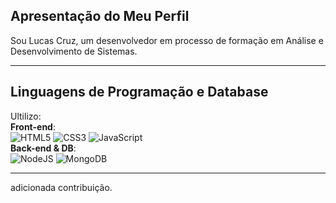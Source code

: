 ## Apresentação do Meu Perfil 

Sou Lucas Cruz, um desenvolvedor em processo de formação em Análise e Desenvolvimento de Sistemas.

---
## Linguagens de Programação e Database
Ultilizo: 
</br>
**Front-end**: 
</br>
![HTML5](https://img.shields.io/badge/HTML5-E34F26?style=for-the-badge&logo=html5&logoColor=black)
![CSS3](https://img.shields.io/badge/CSS3-1572B6?style=for-the-badge&logo=css3&logoColor=blue)
![JavaScript](https://img.shields.io/badge/JavaScript-F7DF1E?style=for-the-badge&logo=javascript&logoColor=white)
</br>
**Back-end & DB**:
</br>
![NodeJS](https://img.shields.io/badge/node.js-6DA55F?style=for-the-badge&logo=node.js&logoColor=black)
![MongoDB](https://img.shields.io/badge/MongoDB-%234ea94b.svg?style=for-the-badge&logo=mongodb&logoColor=gray)

---

adicionada contribuição.